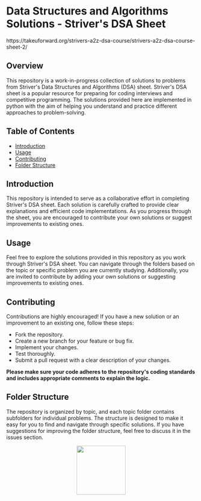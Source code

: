 <h1>Data Structures and Algorithms Solutions - Striver's DSA Sheet</h1>
https://takeuforward.org/strivers-a2z-dsa-course/strivers-a2z-dsa-course-sheet-2/

<h2>Overview</h2>
<p>This repository is a work-in-progress collection of solutions to problems from Striver's Data Structures and Algorithms (DSA) sheet. Striver's DSA sheet is a popular resource for preparing for coding interviews and competitive programming. The solutions provided here are implemented in python with the aim of helping you understand and practice different approaches to problem-solving.</p>
<h2>Table of Contents</h2>

<ul>
  <li><a href="#introduction">Introduction</a></li>
  <li><a href="#usage">Usage</a></li>
  <li><a href="#contributing">Contributing</a></li>
  <li><a href="#folder-structure">Folder Structure</a></li>
</ul>

<h2 id="introduction">Introduction</h2>
<p>This repository is intended to serve as a collaborative effort in completing Striver's DSA sheet. Each solution is carefully crafted to provide clear explanations and efficient code implementations. As you progress through the sheet, you are encouraged to contribute your own solutions or suggest improvements to existing ones.</p>

<h2 id="usage">Usage</h2>
<p>Feel free to explore the solutions provided in this repository as you work through Striver's DSA sheet. You can navigate through the folders based on the topic or specific problem you are currently studying. Additionally, you are invited to contribute by adding your own solutions or suggesting improvements to existing ones.</p>

<h2 id="contributing">Contributing</h2>
<p>Contributions are highly encouraged! If you have a new solution or an improvement to an existing one, follow these steps:</p>
<ul>
  <li>Fork the repository.</li>
  <li>Create a new branch for your feature or bug fix.</li>
  <li>Implement your changes.</li>
  <li>Test thoroughly.</li>
  <li>Submit a pull request with a clear description of your changes.</li>
</ul>
<p><strong>Please make sure your code adheres to the repository's coding standards and includes appropriate comments to explain the logic.</strong></p>

<h2 id="folder-structure">Folder Structure</h2>
<p>The repository is organized by topic, and each topic folder contains subfolders for individual problems. The structure is designed to make it easy for you to find and navigate through specific solutions. If you have suggestions for improving the folder structure, feel free to discuss it in the issues section.</p>
<div align="center">
  <img src="https://media4.giphy.com/media/fwbZnTftCXVocKzfxR/200.webp?cid=ecf05e479eulmvsv70s5esvv0nfsqvep5zoob9jdm64sc87k&ep=v1_gifs_search&rid=200.webp&ct=g" width="130"/>
</div>

